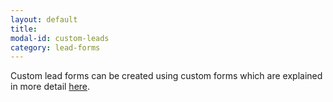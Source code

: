 ```yaml
---
layout: default
title:
modal-id: custom-leads
category: lead-forms
---
```

Custom lead forms can be created using custom forms which are explained in more detail [here](/custom-forms/intro).

